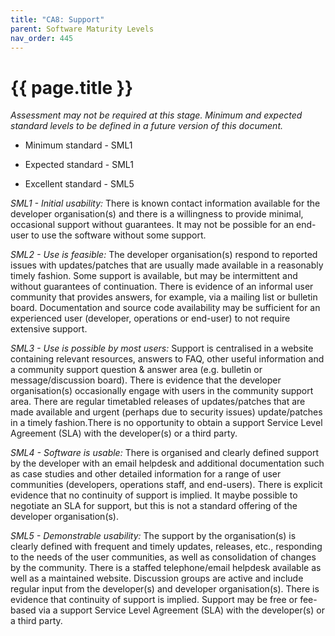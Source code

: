 ```yaml
---
title: "CA8: Support"
parent: Software Maturity Levels
nav_order: 445
---
```


# {{ page.title }}

*Assessment may not be required at this stage. Minimum and expected
standard levels to be defined in a future version of this document.*

- Minimum standard - SML1

- Expected standard - SML1

- Excellent standard - SML5

*SML1 - Initial usability:* There is known contact information available
for the developer organisation(s) and there is a willingness to provide
minimal, occasional support without guarantees. It may not be possible
for an end-user to use the software without some support.

*SML2 - Use is feasible:* The developer organisation(s) respond to reported issues with
updates/patches that are usually made available in a reasonably timely
fashion. Some support is available, but may be intermittent and without
guarantees of continuation. There is evidence of an informal user
community that provides answers, for example, via a mailing list or
bulletin board. Documentation and source code availability may be
sufficient for an experienced user (developer, operations or end-user)
to not require extensive support.

*SML3 - Use is possible by most users:* Support is centralised in a website containing relevant resources,
answers to FAQ, other useful information and a community support
question & answer area (e.g. bulletin or message/discussion board).
There is evidence that the developer organisation(s) occasionally engage
with users in the community support area. There are regular timetabled
releases of updates/patches that are made available and urgent (perhaps
due to security issues) update/patches in a timely fashion.There is no
opportunity to obtain a support Service Level Agreement (SLA) with the
developer(s) or a third party.

*SML4 - Software is usable:* There is organised and clearly defined support by the developer with an
email helpdesk and additional documentation such as case studies and
other detailed information for a range of user communities (developers,
operations staff, and end-users). There is explicit evidence that no
continuity of support is implied. It maybe possible to negotiate an SLA
for support, but this is not a standard offering of the developer
organisation(s).

*SML5 - Demonstrable usability:* The support by the organisation(s) is
clearly defined with frequent and timely updates, releases, etc.,
responding to the needs of the user communities, as well as
consolidation of changes by the community. There is a staffed
telephone/email helpdesk available as well as a maintained website.
Discussion groups are active and include regular input from the
developer(s) and developer organisation(s). There is evidence that
continuity of support is implied. Support may be free or fee-based via a
support Service Level Agreement (SLA) with the developer(s) or a third
party.
